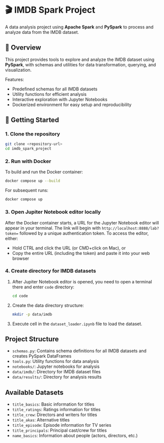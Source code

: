 # 🎬 IMDB Spark Project

A data analysis project using **Apache Spark** and **PySpark** to process and analyze data from the IMDB dataset.

## 📌 Overview

This project provides tools to explore and analyze the IMDB dataset using **PySpark**, with schemas and utilities for data transformation, querying, and visualization.

Features:
- Predefined schemas for all IMDB datasets
- Utility functions for efficient analysis
- Interactive exploration with Jupyter Notebooks
- Dockerized environment for easy setup and reproducibility


## 🚀 Getting Started

### 1. Clone the repository

```bash
git clone <repository-url>
cd imdb_spark_project
```

### 2. Run with Docker

To build and run the Docker container:
   ```bash
   docker compose up --build
   ```

For subsequent runs:
   ```bash
   docker compose up
   ```
### 3. Open Jupiter Notebook editor locally
After the Docker container starts, a URL for the Jupyter Notebook editor will appear in your terminal. The link will begin with ```http://localhost:8888/lab?token=``` followed by a unique authentication token. To access the editor, either:
- Hold CTRL and click the URL (or CMD+click on Mac), or
- Copy the entire URL (including the token) and paste it into your web browser
### 4. Create directory for IMDB datasets
1. After Jupiter Notebook editor is opened, you need to open a terminal there and enter ```code``` directory:
   ```bash
   cd code
   ```
2. Create the data directory structure:
   ```bash
   mkdir -p data/imdb
   ```
3. Execute cell in the ```dataset_loader.ipynb``` file to load the dataset.
## Project Structure

- `schemas.py`: Contains schema definitions for all IMDB datasets and creates PySpark DataFrames
- `tools.py`: Utility functions for data analysis
- `notebooks/`: Jupyter notebooks for analysis
- `data/imdb/`: Directory for IMDB dataset files
- `data/results/`: Directory for analysis results

## Available Datasets

- `title_basics`: Basic information for titles
- `title_ratings`: Ratings information for titles
- `title_crew`: Directors and writers for titles
- `title_akas`: Alternative titles
- `title_episode`: Episode information for TV series
- `title_principals`: Principal cast/crew for titles
- `name_basics`: Information about people (actors, directors, etc.)